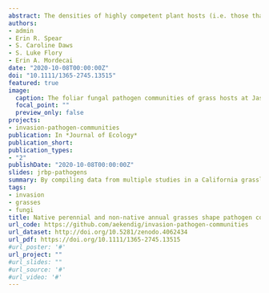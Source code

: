 ```yaml
---
abstract: The densities of highly competent plant hosts (i.e. those that are susceptible to and successfully transmit a pathogen) may shape pathogen community composition and disease severity, altering disease risk and impacts. Life history and evolutionary history can influence host competence; longer lived species tend to be better defended than shorter lived species and pathogens adapt to infect species with which they have longer evolutionary histories. It is unclear, however, how the densities of species that differ in competence due to life and evolutionary histories affect plant pathogen community composition and disease severity. We examined foliar fungal pathogens of two host groups in a California grassland--native perennial and non‐native annual grasses. We first characterized pathogen community composition and disease severity of the two host groups to approximate differences in competence. We then used observational and manipulated gradients of native perennial and non‐native annual grass densities to assess the effects of each host group on pathogen community composition and disease severity in 1‐m2 plots. Native perennial and non‐native annual grasses hosted distinct pathogen communities but shared generalist pathogens. Native perennial grasses experienced 26% higher disease severity than non‐native annuals. Only the observational gradient of native perennial grass density affected disease severity; there were no other significant relationships between host group density and either disease severity or pathogen community composition. The life and evolutionary histories of grasses likely influence their competence for different pathogen species, exemplified by distinct pathogen communities and differences in disease severity. However, there was limited evidence that the density of either host group affected pathogen community composition or disease severity. Therefore, competence for different pathogens likely shapes pathogen community composition and disease severity but may not interact with host density to alter disease risk and impacts at small scales.
authors:
- admin
- Erin R. Spear
- S. Caroline Daws
- S. Luke Flory
- Erin A. Mordecai
date: "2020-10-08T00:00:00Z"
doi: "10.1111/1365-2745.13515"
featured: true
image:
  caption: The foliar fungal pathogen communities of grass hosts at Jasper Ridge Biological Preserve.
  focal_point: ""
  preview_only: false
projects:
- invasion-pathogen-communities
publication: In *Journal of Ecology*
publication_short:
publication_types:
- "2"
publishDate: "2020-10-08T00:00:00Z"
slides: jrbp-pathogens
summary: By compiling data from multiple studies in a California grassland, we found that the origin and life history of grasses can contribute to differences in pathogen community composition and disease severity.
tags:
- invasion
- grasses
- fungi
title: Native perennial and non‐native annual grasses shape pathogen community composition and disease severity in a California grassland
url_code: https://github.com/aekendig/invasion-pathogen-communities
url_dataset: http://doi.org/10.5281/zenodo.4062434
url_pdf: https://doi.org/10.1111/1365-2745.13515
#url_poster: '#'
url_project: ""
#url_slides: ""
#url_source: '#'
#url_video: '#'
---
```


